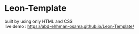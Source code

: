 # Leon-Template
built by using only HTML and CSS
<br>live demo : https://abd-elrhman-osama.github.io/Leon-Template/

